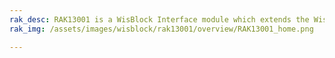 ```yaml
---
rak_desc: RAK13001 is a WisBlock Interface module which extends the WisBlock system that can isolate input and output between internal and external signal. It is used to programmatically switch on/off devices, which uses a high voltage or high current.
rak_img: /assets/images/wisblock/rak13001/overview/RAK13001_home.png

---
```


<rk-redirect to="/Product-Categories/WisBlock/RAK13001/Overview/" />